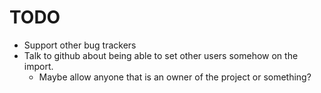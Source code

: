# TODO

* Support other bug trackers
* Talk to github about being able to set other users somehow on the import.
  - Maybe allow anyone that is an owner of the project or something?
